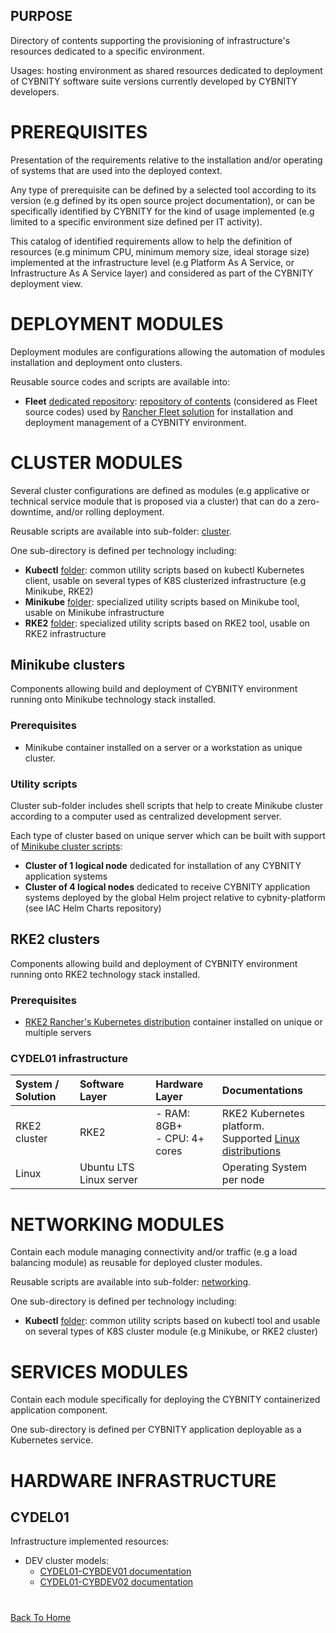 ## PURPOSE
Directory of contents supporting the provisioning of infrastructure's resources dedicated to a specific environment.

Usages: hosting environment as shared resources dedicated to deployment of CYBNITY software suite versions currently developed by CYBNITY developers.

# PREREQUISITES
Presentation of the requirements relative to the installation and/or operating of systems that are used into the deployed context.

Any type of prerequisite can be defined by a selected tool according to its version (e.g defined by its open source project documentation), or can be specifically identified by CYBNITY for the kind of usage implemented (e.g limited to a specific environment size defined per IT activity).

This catalog of identified requirements allow to help the definition of resources (e.g minimum CPU, minimum memory size, ideal storage size) implemented at the infrastructure level (e.g Platform As A Service, or Infrastructure As A Service layer) and considered as part of the CYBNITY deployment view.

# DEPLOYMENT MODULES
Deployment modules are configurations allowing the automation of modules installation and deployment onto clusters.

Reusable source codes and scripts are available into:
- __Fleet__ [dedicated repository](https://github.com/cybnity/fleet-cd): [repository of contents](https://fleet.rancher.io/gitrepo-content) (considered as Fleet source codes) used by [Rancher Fleet solution](https://fleet.rancher.io/) for installation and deployment management of a CYBNITY environment.

# CLUSTER MODULES
Several cluster configurations are defined as modules (e.g applicative or technical service module that is proposed via a cluster) that can do a zero-downtime, and/or rolling deployment.

Reusable scripts are available into sub-folder: [cluster](cluster).

One sub-directory is defined per technology including:
- __Kubectl__ [folder](cluster/kubectl): common utility scripts based on kubectl Kubernetes client, usable on several types of K8S clusterized infrastructure (e.g Minikube, RKE2)
- __Minikube__ [folder](cluster/minikube): specialized utility scripts based on Minikube tool, usable on Minikube infrastructure
- __RKE2__ [folder](cluster/rke2): specialized utility scripts based on RKE2 tool, usable on RKE2 infrastructure

## Minikube clusters
Components allowing build and deployment of CYBNITY environment running onto Minikube technology stack installed.

### Prerequisites
- Minikube container installed on a server or a workstation as unique cluster.

### Utility scripts
Cluster sub-folder includes shell scripts that help to create Minikube cluster according to a computer used as centralized development server.

Each type of cluster based on unique server which can be built with support of [Minikube cluster scripts](cluster/minikube):
- __Cluster of 1 logical node__ dedicated for installation of any CYBNITY application systems
- __Cluster of 4 logical nodes__ dedicated to receive CYBNITY application systems deployed by the global Helm project relative to cybnity-platform (see IAC Helm Charts repository)

## RKE2 clusters
Components allowing build and deployment of CYBNITY environment running onto RKE2 technology stack installed.

### Prerequisites
- [RKE2 Rancher's Kubernetes distribution](https://docs.rke2.io/) container installed on unique or multiple servers

### CYDEL01 infrastructure
|System / Solution|Software Layer|Hardware Layer|Documentations|
|:--|:--|:--|:--|
|RKE2 cluster|RKE2|- RAM: 8GB+<br>- CPU: 4+ cores|RKE2 Kubernetes platform.<br>Supported [Linux distributions](https://www.suse.com/suse-rke2/support-matrix/all-supported-versions/rke2-v1-30/)|
|Linux|Ubuntu LTS Linux server| |Operating System per node|

# NETWORKING MODULES
Contain each module managing connectivity and/or traffic (e.g a load balancing module) as reusable for deployed cluster modules.

Reusable scripts are available into sub-folder: [networking](networking).

One sub-directory is defined per technology including:
- __Kubectl__ [folder](networking/kubectl): common utility scripts based on kubectl tool and usable on several types of K8S cluster module (e.g Minikube, or RKE2 cluster)

# SERVICES MODULES
Contain each module specifically for deploying the CYBNITY containerized application component.

One sub-directory is defined per CYBNITY application deployable as a Kubernetes service.

# HARDWARE INFRASTRUCTURE
## CYDEL01
Infrastructure implemented resources:
- DEV cluster models:
  - [CYDEL01-CYBDEV01 documentation](../../technical-infrastructure/CYDEL01-cybdev01.md)
  - [CYDEL01-CYBDEV02 documentation](../../technical-infrastructure/CYDEL01-cybdev02.md)

#
[Back To Home](../README.md)
